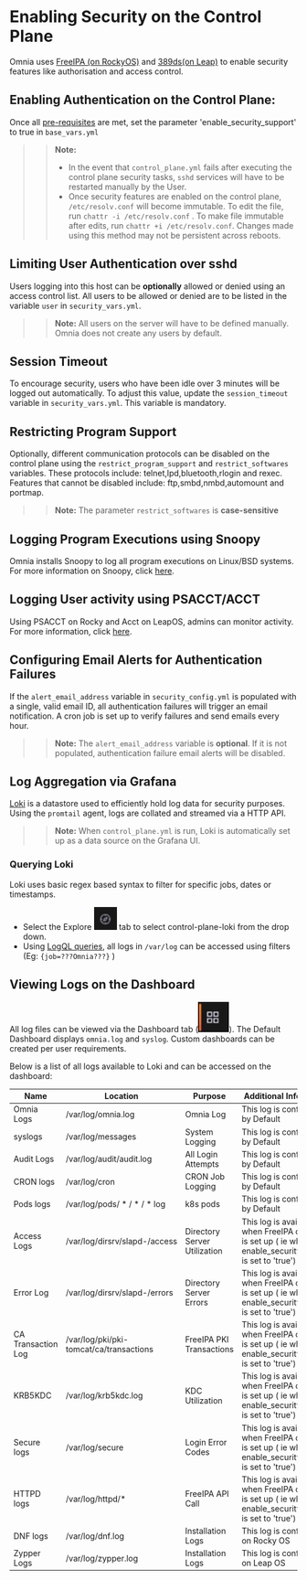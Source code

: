 # Enabling Security on the Control Plane

Omnia uses [FreeIPA (on RockyOS)](https://www.freeipa.org/page/Documentation
) and [389ds(on Leap)](https://doc.opensuse.org/documentation/leap/security/html/book-security/cha-security-ldap.html
) to enable security features like authorisation and access control.


## Enabling Authentication on the Control Plane:

Once all [pre-requisites](../PreRequisites/Control_Plane_Security_PreReqs.md) are met, set the parameter 'enable_security_support' to true in `base_vars.yml`

>> __Note:__ 
>> * In the event that `control_plane.yml` fails after executing the control plane security tasks, `sshd` services will have to be restarted manually by the User.
>> * Once security features are enabled on the control plane, `/etc/resolv.conf` will become immutable. To edit the file, run `chattr -i /etc/resolv.conf` . To make file immutable after edits, run `chattr +i /etc/resolv.conf`. Changes made using this method may not be persistent across reboots.
## Limiting User Authentication over sshd

Users logging into this host can be __optionally__ allowed or denied using an access control list. All users to be allowed or denied are to be listed in the variable `user` in `security_vars.yml`. 

>> __Note:__ All users on the server will have to be defined manually. Omnia does not create any users by default.

## Session Timeout

To encourage security, users who have been idle over 3 minutes will be logged out automatically. To adjust this value, update the `session_timeout` variable in `security_vars.yml`. This variable is mandatory. 

## Restricting Program Support

Optionally, different communication protocols can be disabled on the control plane using the `restrict_program_support` and `restrict_softwares` variables. These protocols include: telnet,lpd,bluetooth,rlogin and rexec. Features that cannot be disabled include: ftp,smbd,nmbd,automount and portmap. 

>> __Note:__ The parameter `restrict_softwares` is __case-sensitive__

## Logging Program Executions using Snoopy

Omnia installs Snoopy to log all program executions on Linux/BSD systems. For more information on Snoopy, click [here](https://github.com/a2o/snoopy).

## Logging User activity using PSACCT/ACCT

Using PSACCT on Rocky and Acct on LeapOS, admins can monitor activity. For more information, click [here](https://www.redhat.com/sysadmin/linux-system-monitoring-acct).

## Configuring Email Alerts for Authentication Failures

If the `alert_email_address` variable in `security_config.yml` is populated with a single, valid email ID, all authentication failures will trigger an email notification. A cron job is set up to verify failures and send emails every hour.

>> __Note:__ The `alert_email_address` variable is __optional__. If it is not populated, authentication failure email alerts will be disabled.

## Log Aggregation via Grafana

[Loki](https://grafana.com/docs/loki/latest/fundamentals/overview/) is a datastore used to efficiently hold log data for security purposes. Using the `promtail` agent, logs are collated and streamed via a HTTP API.

>> __Note:__ When `control_plane.yml` is run, Loki is automatically set up as a data source on the Grafana UI.



### Querying Loki 

Loki uses basic regex based syntax to filter for specific jobs, dates or timestamps.

* Select the Explore ![Explore Icon](../Telemetry_Visualization/Images/ExploreIcon.PNG) tab to select control-plane-loki from the drop down.
* Using [LogQL queries](https://grafana.com/docs/loki/latest/logql/log_queries/), all logs in `/var/log` can be accessed using filters (Eg: `{job=???Omnia???}` )

## Viewing Logs on the Dashboard

All log files can be viewed via the Dashboard tab (![Dashboard Icon](../Telemetry_Visualization/Images/DashBoardIcon.PNG)). The Default Dashboard displays `omnia.log` and `syslog`. Custom dashboards can be created per user requirements.

Below is a list of all logs available to Loki and can be accessed on the dashboard:

| Name               | Location                                  | Purpose                      | Additional Information                                                                             |
|--------------------|-------------------------------------------|------------------------------|----------------------------------------------------------------------------------------------------|
| Omnia Logs         | /var/log/omnia.log                        | Omnia Log                    | This log is configured by Default                                                                  |
| syslogs            | /var/log/messages                         | System Logging               | This log is configured by Default                                                                  |
| Audit Logs         | /var/log/audit/audit.log                  | All Login Attempts           | This log is configured by Default                                                                  |
| CRON logs          | /var/log/cron                             | CRON Job Logging             | This log is configured by Default                                                                  |
| Pods logs          | /var/log/pods/ * / * / * log                    | k8s pods                     | This log is configured by Default                                                                  |
| Access Logs        | /var/log/dirsrv/slapd-<Realm Name>/access | Directory Server Utilization | This log is available when FreeIPA or 389ds is set up ( ie when   enable_security_support is set to 'true') |
| Error Log          | /var/log/dirsrv/slapd-<Realm Name>/errors | Directory Server Errors      | This log is available when FreeIPA or 389ds is set up ( ie when   enable_security_support is set to 'true') |
| CA Transaction Log | /var/log/pki/pki-tomcat/ca/transactions   | FreeIPA PKI Transactions     | This log is available when FreeIPA or 389ds is set up ( ie when   enable_security_support is set to 'true') |
| KRB5KDC            | /var/log/krb5kdc.log                      | KDC Utilization              | This log is available when FreeIPA or 389ds is set up ( ie when   enable_security_support is set to 'true') |
| Secure logs        | /var/log/secure                           | Login Error Codes            | This log is available when FreeIPA or 389ds is set up ( ie when   enable_security_support is set to 'true') |
| HTTPD logs         | /var/log/httpd/*                          | FreeIPA API Call             | This log is available when FreeIPA or 389ds is set up ( ie when   enable_security_support is set to 'true') |
| DNF logs           | /var/log/dnf.log                          | Installation Logs            | This log is configured on Rocky OS                                                                 |
| Zypper Logs        | /var/log/zypper.log                       | Installation Logs            | This log is configured on Leap OS                                                                  |





